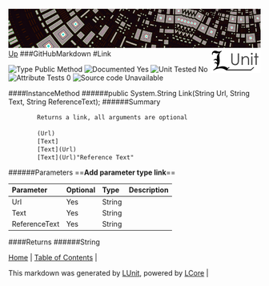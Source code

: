 ![](../Content/LUnit-banner-small.png "")
[<img style="float: right;" src="../Content/LUnit-logo-small.png">](../../README.md)
[Up](GitHubMarkdown.md)
###GitHubMarkdown
#Link

![Type Public Method](http://b.repl.ca/v1/Type-Public%20Method-lightgrey.png "") ![Documented Yes](http://b.repl.ca/v1/Documented-Yes-brightgreen.png "") ![Unit Tested No](http://b.repl.ca/v1/Unit%20Tested-No-lightgrey.png "") ![Attribute Tests 0](http://b.repl.ca/v1/Attribute%20Tests-0-lightgrey.png "") ![Source code Unavailable](http://b.repl.ca/v1/Source%20code-Unavailable-red.png "")

####InstanceMethod
######public System.String Link(String Url, String Text, String ReferenceText);
######Summary

            Returns a link, all arguments are optional
            
            (Url)
            [Text]
            [Text](Url)
            [Text](Url)"Reference Text"
            
            
######Parameters
==__Add parameter type link__==

Parameter | Optional | Type | Description
:---  | :---  | :---  | :--- 
Url | Yes | String | 
Text | Yes | String | 
ReferenceText | Yes | String | 

####Returns
######String

[Home](../../README.md) | [Table of Contents](../../TableOfContents.md) | 


This markdown was generated by [LUnit](https://github.com/CodeSingularity/LUnit), powered by [LCore](https://github.com/CodeSingularity/LCore) | 

